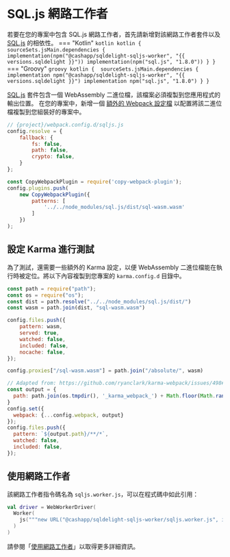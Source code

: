 # SQL.js 網路工作者

若要在您的專案中包含 SQL.js 網路工作者，首先請新增對該網路工作者套件以及 [SQL.js] 的相依性。
=== "Kotlin"
    ```kotlin
    kotlin {
      sourceSets.jsMain.dependencies {
        implementation(npm("@cashapp/sqldelight-sqljs-worker", "{{ versions.sqldelight }}"))
        implementation(npm("sql.js", "1.8.0"))
      }
    }
    ```
=== "Groovy"
    ```groovy
    kotlin { 
      sourceSets.jsMain.dependencies {
        implementation npm("@cashapp/sqldelight-sqljs-worker", "{{ versions.sqldelight }}")
        implementation npm("sql.js", "1.8.0")
      }
    }
    ```

[SQL.js] 套件包含一個 WebAssembly 二進位檔，該檔案必須複製到您應用程式的輸出位置。
在您的專案中，新增一個 [額外的 Webpack 設定檔](https://kotlinlang.org/docs/js-project-setup.html#webpack-configuration-file) 以配置將該二進位檔複製到您組裝好的專案中。

```js title="webpack.config.d/sqljs-config.js"
// {project}/webpack.config.d/sqljs.js
config.resolve = {
    fallback: {
        fs: false,
        path: false,
        crypto: false,
    }
};

const CopyWebpackPlugin = require('copy-webpack-plugin');
config.plugins.push(
    new CopyWebpackPlugin({
        patterns: [
            '../../node_modules/sql.js/dist/sql-wasm.wasm'
        ]
    })
);
```

## 設定 Karma 進行測試

為了測試，還需要一些額外的 Karma 設定，以便 WebAssembly 二進位檔能在執行時被定位。將以下內容複製到您專案的 `karma.config.d` 目錄中。

```js title="karma.config.d/sqljs-config.js"
const path = require("path");
const os = require("os");
const dist = path.resolve("../../node_modules/sql.js/dist/")
const wasm = path.join(dist, "sql-wasm.wasm")

config.files.push({
    pattern: wasm,
    served: true,
    watched: false,
    included: false,
    nocache: false,
});

config.proxies["/sql-wasm.wasm"] = path.join("/absolute/", wasm)

// Adapted from: https://github.com/ryanclark/karma-webpack/issues/498#issuecomment-790040818
const output = {
  path: path.join(os.tmpdir(), '_karma_webpack_') + Math.floor(Math.random() * 1000000),
}
config.set({
  webpack: {...config.webpack, output}
});
config.files.push({
  pattern: `${output.path}/**/*`,
  watched: false,
  included: false,
});
```

## 使用網路工作者

該網路工作者指令碼名為 `sqljs.worker.js`，可以在程式碼中如此引用：

```kotlin
val driver = WebWorkerDriver(
  Worker(
    js("""new URL("@cashapp/sqldelight-sqljs-worker/sqljs.worker.js", import.meta.url)""")
  )
)
```

請參閱「[使用網路工作者](index.md#using-a-web-worker)」以取得更多詳細資訊。

[SQL.js]: https://github.com/sql-js/sql.js/